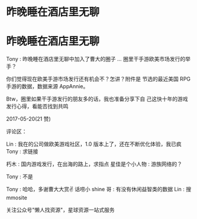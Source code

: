 # 昨晚睡在酒店里无聊

# 昨晚睡在酒店里无聊

Tony : 昨晚睡在酒店里无聊中加入了曹大的圈子 … 圈里干手游欧美市场发行的举手？

你们觉得现在欧美手游市场发行还有机会不？怎讲？附件是 节选的最近美国 RPG 手游的数据，数据来源 AppAnnie。

Btw，圈里如果干手游发行的朋友多的话，我也准备分享下自 己这快十年的游戏发行心得，看能否找到共鸣

2017-05-20(21 赞)

评论区：

Lin : 我在的公司做欧美游戏社区，1.0 版本上了，还在不断优化体验，我已疯 Tony : 求链接

朽木 : 国内游戏发行，在出海的路上，求指点 星佳是个小人物 : 游族网络的？

Tony : 不是

Tony : 哈哈，多谢曹大大赏✌ 话唠小 shine 哥 : 有没有休闲益智类的数据 Lin : 搜 mmosite

关注公众号"懒人找资源"，星球资源一站式服务